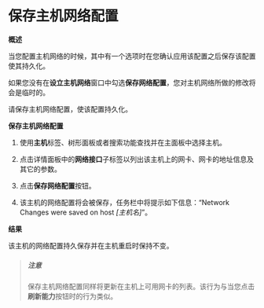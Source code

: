 # 保存主机网络配置

**概述**

  当您配置主机网络的时候，其中有一个选项时在您确认应用该配置之后保存该配置使其持久化。

  如果您没有在**设立主机网络**窗口中勾选**保存网络配置**，您对主机网络所做的修改将会是临时的。

  请保存主机网络配置，使该配置持久化。

**保存主机网络配置**

1. 使用**主机**标签、树形面板或者搜索功能查找并在主面板中选择主机。

1. 点击详情面板中的**网络接口**子标签以列出该主机上的网卡、网卡的地址信息及其它的参数。

1. 点击**保存网络配置**按钮。

1. 该主机的网络配置将会被保存，任务栏中将提示如下信息：“Network Changes were saved on host *[主机名]*”。


**结果**

  该主机的网络配置持久保存并在主机重启时保持不变。

> ##### 注意
> 保存主机网络配置同样将更新在主机上可用网卡的列表。该行为与当您点击**刷新能力**按钮时的行为类似。
